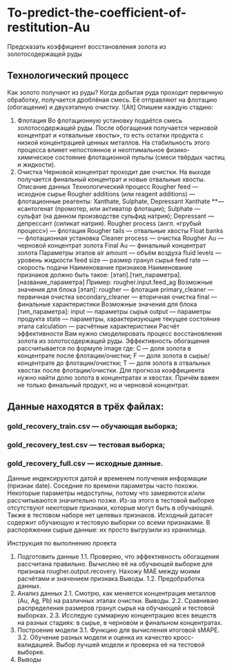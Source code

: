 # To-predict-the-coefficient-of-restitution-Au
Предсказать коэффициент восстановления золота из золотосодержащей руды

## Технологический процесс

Как золото получают из руды?
Когда добытая руда проходит первичную обработку, получается дроблёная смесь. Её отправляют на флотацию (обогащение) и двухэтапную очистку.
![Alt]
Опишем каждую стадию:
1. Флотация
Во флотационную установку подаётся смесь золотосодержащей руды. После обогащения получается черновой концентрат и «отвальные хвосты», то есть остатки продукта с низкой концентрацией ценных металлов.
На стабильность этого процесса влияет непостоянное и неоптимальное физико-химическое состояние флотационной пульпы (смеси твёрдых частиц и жидкости).
2. Очистка
Черновой концентрат проходит две очистки. На выходе получается финальный концентрат и новые отвальные хвосты.
Описание данных
Технологический процесс
Rougher feed — исходное сырье
Rougher additions (или reagent additions) — флотационные реагенты: Xanthate, Sulphate, Depressant
Xanthate **— ксантогенат (промотер, или активатор флотации);
Sulphate — сульфат (на данном производстве сульфид натрия);
Depressant — депрессант (силикат натрия).
Rougher process (англ. «грубый процесс») — флотация
Rougher tails — отвальные хвосты
Float banks — флотационная установка
Cleaner process — очистка
Rougher Au — черновой концентрат золота
Final Au — финальный концентрат золота
Параметры этапов
air amount — объём воздуха
fluid levels — уровень жидкости
feed size — размер гранул сырья
feed rate — скорость подачи
Наименование признаков
Наименование признаков должно быть такое:
[этап].[тип_параметра].[название_параметра]
Пример: rougher.input.feed_ag
Возможные значения для блока [этап]:
rougher — флотация
primary_cleaner — первичная очистка
secondary_cleaner — вторичная очистка
final — финальные характеристики
Возможные значения для блока [тип_параметра]:
input — параметры сырья
output — параметры продукта
state — параметры, характеризующие текущее состояние этапа
calculation — расчётные характеристики
Расчёт эффективности
Вам нужно смоделировать процесс восстановления золота из золотосодержащей руды.
Эффективность обогащения рассчитывается по формуле
image
где:
C — доля золота в концентрате после флотации/очистки;
F — доля золота в сырье/концентрате до флотации/очистки;
T — доля золота в отвальных хвостах после флотации/очистки.
Для прогноза коэффициента нужно найти долю золота в концентратах и хвостах. Причём важен не только финальный продукт, но и черновой концентрат.

## Данные находятся в трёх файлах:

### gold_recovery_train.csv — обучающая выборка;
### gold_recovery_test.csv — тестовая выборка;
### gold_recovery_full.csv — исходные данные.

Данные индексируются датой и временем получения информации (признак date). Соседние по времени параметры часто похожи.
Некоторые параметры недоступны, потому что замеряются и/или рассчитываются значительно позже. Из-за этого в тестовой выборке
отсутствуют некоторые признаки, которые могут быть в обучающей. Также в тестовом наборе нет целевых признаков.
Исходный датасет содержит обучающую и тестовую выборки со всеми признаками.
В распоряжении сырые данные: их просто выгрузили из хранилища. 

Инструкция по выполнению проекта
1. Подготовить данные
1.1. Проверяю, что эффективность обогащения рассчитана правильно. Вычисляю её на обучающей выборке для признака 
rougher.output.recovery. Нахожу MAE между моими расчётами и значением признака.Выводы.
1.2. Предобработка данных.
2. Анализ данных
2.1. Смотрю, как меняется концентрация металлов (Au, Ag, Pb) на различных этапах очистки. Выводы.
2.2. Сравниваю распределения размеров гранул сырья на обучающей и тестовой выборках.
2.3. Исследую суммарную концентрацию всех веществ на разных стадиях: в сырье, в черновом и финальном концентратах. 
3. Построение модели
3.1. Функцию для вычисления итоговой sMAPE.
3.2. Обучение разных модели и оценка их качество кросс-валидацией. Выбор лучшей модели и проверка её на тестовой выборке. 
4. Выводы
